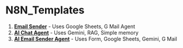 # N8N_Templates

1. **[Email Sender](https://github.com/Ramla-Eman/N8N_Templates/blob/main/email_sender)** - Uses Google Sheets, G Mail Agent
2. **[AI Chat Agent](https://github.com/Ramla-Eman/N8N_Templates/blob/main/AI_Chat_Agent)** - Uses Gemini, RAG, Simple memory
3. **[AI Email Sender Agent](https://github.com/Ramla-Eman/N8N_Templates/blob/main/AI%20Email%20Sender%20Agent)** - Uses Form, Google Sheets, Gemini, G Mail
